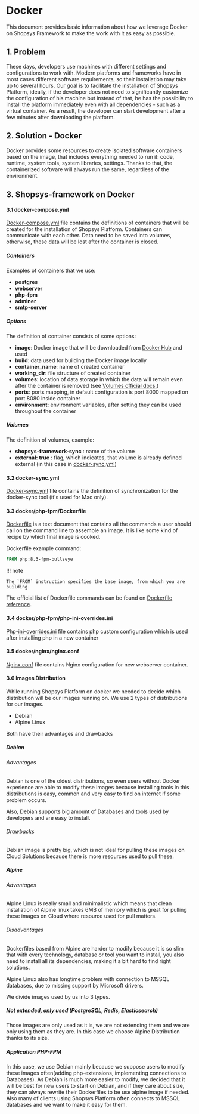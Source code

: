 # Docker

This document provides basic information about how we leverage Docker on Shopsys
Framework to make the work with it as easy as possible.

## 1. Problem

These days, developers use machines with different
settings and configurations to work with. Modern
platforms and frameworks have in most cases
different software requirements, so their installation may take
up to several hours. Our goal is to facilitate the installation of Shopsys Platform,
ideally, if the developer does not need to significantly customize
the configuration of his machine but instead of that, he has the possibility
to install the platform immediately even with all dependencies - such
as a virtual container. As a result, the developer can start development
after a few minutes after downloading the platform.

## 2. Solution - Docker

Docker provides some resources to create isolated software containers based
on the image, that includes everything needed to run it: code, runtime, system tools,
system libraries, settings. Thanks to that, the containerized software will
always run the same, regardless of the environment.

## 3. Shopsys-framework on Docker

#### 3.1 docker-compose.yml

[Docker-compose.yml](/project-base/docker/conf/docker-compose.yml.dist) file contains the definitions of containers that will be created for the installation
of Shopsys Platform. Containers can communicate with each other. Data need to be saved
into volumes, otherwise, these data will be lost after the container is closed.

##### Containers

Examples of containers that we use:

-   **postgres**
-   **webserver**
-   **php-fpm**
-   **adminer**
-   **smtp-server**

##### Options

The definition of container consists of some options:

-   **image**: Docker image that will be downloaded from [Docker Hub](https://hub.docker.com/) and used
-   **build**: data used for building the Docker image locally
-   **container_name**: name of created container
-   **working_dir**: file structure of created container
-   **volumes**: location of data storage in which the data will remain even after the container is removed (see [Volumes official docs.](https://docs.docker.com/engine/admin/volumes/volumes/))
-   **ports**: ports mapping, in default configuration is port 8000 mapped on port 8080 inside container
-   **environment**: environment variables, after setting they can be used throughout the container

##### Volumes

The definition of volumes, example:

-   **shopsys-framework-sync** : name of the volume
-   **external: true** : flag, which indicates, that volume is already defined external
    (in this case in [docker-sync.yml]({{github.link}}/project-base/docker-sync.yml))

#### 3.2 docker-sync.yml

[Docker-sync.yml](/project-base/docker/conf/docker-sync.yml.dist) file contains the definition of synchronization for the docker-sync tool (it's used for Mac only).

#### 3.3 docker/php-fpm/Dockerfile

[Dockerfile](/project-base/docker/php-fpm/Dockerfile) is a text document that contains all the commands a user
should call on the command line to assemble an image. It is like some
kind of recipe by which final image is cooked.

Dockerfile example command:

```dockerfile
FROM php:8.3-fpm-bullseye
```

!!! note

    The `FROM` instruction specifies the base image, from which you are building

The official list of Dockerfile commands can be found on [Dockerfile reference](https://docs.docker.com/engine/reference/builder/#from).

#### 3.4 docker/php-fpm/php-ini-overrides.ini

[Php-ini-overrides.ini](/project-base/docker/php-fpm/php-ini-overrides.ini) file contains php custom configuration which is used after installing php in a new container

#### 3.5 docker/nginx/nginx.conf

[Nginx.conf](/project-base/docker/nginx/nginx.conf) file contains Nginx configuration for new webserver container.

#### 3.6 Images Distribution

While running Shopsys Platform on docker we needed to decide which distribution will be our images running on. We use 2 types of distributions for our images.

-   Debian
-   Alpine Linux

Both have their advantages and drawbacks

##### Debian

###### Advantages

Debian is one of the oldest distributions, so even users without Docker experience are able to modify these images because installing tools in this distributions is easy, common and very easy to find on internet if some problem occurs.

Also, Debian supports big amount of Databases and tools used by developers and are easy to install.

###### Drawbacks

Debian image is pretty big, which is not ideal for pulling these images on Cloud Solutions because there is more resources used to pull these.

##### Alpine

###### Advantages

Alpine Linux is really small and minimalistic which means that clean installation of Alpine linux takes 6MB of memory which is great for pulling these images on Cloud where resource used for pull matters.

###### Disadvantages

Dockerfiles based from Alpine are harder to modify because it is so slim that with every technology, database or tool you want to install, you also need to install all its dependencies, making it a bit hard to find right solutions.

Alpine Linux also has longtime problem with connection to MSSQL databases, due to missing support by Microsoft drivers.

We divide images used by us into 3 types.

##### Not extended, only used (PostgreSQL, Redis, Elasticsearch)

Those images are only used as it is, we are not extending them and we are only using them as they are. In this case we choose Alpine Distribution thanks to its size.

##### Application PHP-FPM

In this case, we use Debian mainly because we suppose users to modify these images often(adding php-extensions, implementing connections to Databases). As Debian is much more easier to modify, we decided that it will be best for new users to start on Debian, and if they care about size, they can always rewrite their Dockerfiles to be use alpine image if needed. Also many of clients using Shopsys Platform often connects to MSSQL databases and we want to make it easy for them.
